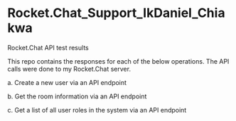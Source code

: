 # Rocket.Chat_Support_IkDaniel_Chiakwa
Rocket.Chat API test results

This repo contains the responses for each of the below operations. The API calls were done to my Rocket.Chat server.

a. Create a new user via an API endpoint

b. Get the room information via an API endpoint

c. Get a list of all user roles in the system via an API endpoint
